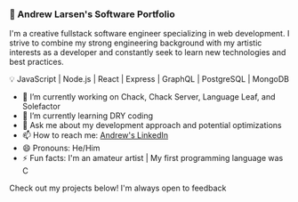 ### 👋 Andrew Larsen's Software Portfolio

I'm a creative fullstack software engineer specializing in web development. I strive to combine my strong engineering background with my artistic interests as a developer and constantly seek to learn new technologies and best practices.

💡 JavaScript | Node.js | React | Express | GraphQL | PostgreSQL | MongoDB 

- 🔭  I’m currently working on Chack, Chack Server, Language Leaf, and Solefactor
- 🌱  I’m currently learning DRY coding
- 💬  Ask me about my development approach and potential optimizations
- 📫  How to reach me: [Andrew's LinkedIn](https://www.linkedin.com/in/andrew-larsen-coding/)
- 😄  Pronouns: He/Him
- ⚡  Fun facts: I'm an amateur artist | My first programming language was C

Check out my projects below! I'm always open to feedback
